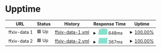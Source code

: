 # Upptime

<!--start: status pages-->
<!-- This summary is generated by Upptime (https://github.com/upptime/upptime) -->
<!-- Do not edit this manually, your changes will be overwritten -->
<!-- prettier-ignore -->
| URL | Status | History | Response Time | Uptime |
| --- | ------ | ------- | ------------- | ------ |
| <img alt="" src="https://favicons.githubusercontent.com/null" height="13"> ffxiv-data 1 | 🟩 Up | [ffxiv-data-1.yml](https://github.com/dlunch/upptime/commits/HEAD/history/ffxiv-data-1.yml) | <details><summary><img alt="Response time graph" src="./graphs/ffxiv-data-1/response-time-week.png" height="20"> 648ms</summary><br><a href="https://upptime.dlunch.net/history/ffxiv-data-1"><img alt="Response time 707" src="https://img.shields.io/endpoint?url=https%3A%2F%2Fraw.githubusercontent.com%2Fdlunch%2Fupptime%2FHEAD%2Fapi%2Fffxiv-data-1%2Fresponse-time.json"></a><br><a href="https://upptime.dlunch.net/history/ffxiv-data-1"><img alt="24-hour response time 637" src="https://img.shields.io/endpoint?url=https%3A%2F%2Fraw.githubusercontent.com%2Fdlunch%2Fupptime%2FHEAD%2Fapi%2Fffxiv-data-1%2Fresponse-time-day.json"></a><br><a href="https://upptime.dlunch.net/history/ffxiv-data-1"><img alt="7-day response time 648" src="https://img.shields.io/endpoint?url=https%3A%2F%2Fraw.githubusercontent.com%2Fdlunch%2Fupptime%2FHEAD%2Fapi%2Fffxiv-data-1%2Fresponse-time-week.json"></a><br><a href="https://upptime.dlunch.net/history/ffxiv-data-1"><img alt="30-day response time 636" src="https://img.shields.io/endpoint?url=https%3A%2F%2Fraw.githubusercontent.com%2Fdlunch%2Fupptime%2FHEAD%2Fapi%2Fffxiv-data-1%2Fresponse-time-month.json"></a><br><a href="https://upptime.dlunch.net/history/ffxiv-data-1"><img alt="1-year response time 707" src="https://img.shields.io/endpoint?url=https%3A%2F%2Fraw.githubusercontent.com%2Fdlunch%2Fupptime%2FHEAD%2Fapi%2Fffxiv-data-1%2Fresponse-time-year.json"></a></details> | <details><summary><a href="https://upptime.dlunch.net/history/ffxiv-data-1">100.00%</a></summary><a href="https://upptime.dlunch.net/history/ffxiv-data-1"><img alt="All-time uptime 100.00%" src="https://img.shields.io/endpoint?url=https%3A%2F%2Fraw.githubusercontent.com%2Fdlunch%2Fupptime%2FHEAD%2Fapi%2Fffxiv-data-1%2Fuptime.json"></a><br><a href="https://upptime.dlunch.net/history/ffxiv-data-1"><img alt="24-hour uptime 100.00%" src="https://img.shields.io/endpoint?url=https%3A%2F%2Fraw.githubusercontent.com%2Fdlunch%2Fupptime%2FHEAD%2Fapi%2Fffxiv-data-1%2Fuptime-day.json"></a><br><a href="https://upptime.dlunch.net/history/ffxiv-data-1"><img alt="7-day uptime 100.00%" src="https://img.shields.io/endpoint?url=https%3A%2F%2Fraw.githubusercontent.com%2Fdlunch%2Fupptime%2FHEAD%2Fapi%2Fffxiv-data-1%2Fuptime-week.json"></a><br><a href="https://upptime.dlunch.net/history/ffxiv-data-1"><img alt="30-day uptime 100.00%" src="https://img.shields.io/endpoint?url=https%3A%2F%2Fraw.githubusercontent.com%2Fdlunch%2Fupptime%2FHEAD%2Fapi%2Fffxiv-data-1%2Fuptime-month.json"></a><br><a href="https://upptime.dlunch.net/history/ffxiv-data-1"><img alt="1-year uptime 100.00%" src="https://img.shields.io/endpoint?url=https%3A%2F%2Fraw.githubusercontent.com%2Fdlunch%2Fupptime%2FHEAD%2Fapi%2Fffxiv-data-1%2Fuptime-year.json"></a></details>
| <img alt="" src="https://favicons.githubusercontent.com/null" height="13"> ffxiv-data 2 | 🟩 Up | [ffxiv-data-2.yml](https://github.com/dlunch/upptime/commits/HEAD/history/ffxiv-data-2.yml) | <details><summary><img alt="Response time graph" src="./graphs/ffxiv-data-2/response-time-week.png" height="20"> 367ms</summary><br><a href="https://upptime.dlunch.net/history/ffxiv-data-2"><img alt="Response time 393" src="https://img.shields.io/endpoint?url=https%3A%2F%2Fraw.githubusercontent.com%2Fdlunch%2Fupptime%2FHEAD%2Fapi%2Fffxiv-data-2%2Fresponse-time.json"></a><br><a href="https://upptime.dlunch.net/history/ffxiv-data-2"><img alt="24-hour response time 366" src="https://img.shields.io/endpoint?url=https%3A%2F%2Fraw.githubusercontent.com%2Fdlunch%2Fupptime%2FHEAD%2Fapi%2Fffxiv-data-2%2Fresponse-time-day.json"></a><br><a href="https://upptime.dlunch.net/history/ffxiv-data-2"><img alt="7-day response time 367" src="https://img.shields.io/endpoint?url=https%3A%2F%2Fraw.githubusercontent.com%2Fdlunch%2Fupptime%2FHEAD%2Fapi%2Fffxiv-data-2%2Fresponse-time-week.json"></a><br><a href="https://upptime.dlunch.net/history/ffxiv-data-2"><img alt="30-day response time 365" src="https://img.shields.io/endpoint?url=https%3A%2F%2Fraw.githubusercontent.com%2Fdlunch%2Fupptime%2FHEAD%2Fapi%2Fffxiv-data-2%2Fresponse-time-month.json"></a><br><a href="https://upptime.dlunch.net/history/ffxiv-data-2"><img alt="1-year response time 393" src="https://img.shields.io/endpoint?url=https%3A%2F%2Fraw.githubusercontent.com%2Fdlunch%2Fupptime%2FHEAD%2Fapi%2Fffxiv-data-2%2Fresponse-time-year.json"></a></details> | <details><summary><a href="https://upptime.dlunch.net/history/ffxiv-data-2">100.00%</a></summary><a href="https://upptime.dlunch.net/history/ffxiv-data-2"><img alt="All-time uptime 96.36%" src="https://img.shields.io/endpoint?url=https%3A%2F%2Fraw.githubusercontent.com%2Fdlunch%2Fupptime%2FHEAD%2Fapi%2Fffxiv-data-2%2Fuptime.json"></a><br><a href="https://upptime.dlunch.net/history/ffxiv-data-2"><img alt="24-hour uptime 100.00%" src="https://img.shields.io/endpoint?url=https%3A%2F%2Fraw.githubusercontent.com%2Fdlunch%2Fupptime%2FHEAD%2Fapi%2Fffxiv-data-2%2Fuptime-day.json"></a><br><a href="https://upptime.dlunch.net/history/ffxiv-data-2"><img alt="7-day uptime 100.00%" src="https://img.shields.io/endpoint?url=https%3A%2F%2Fraw.githubusercontent.com%2Fdlunch%2Fupptime%2FHEAD%2Fapi%2Fffxiv-data-2%2Fuptime-week.json"></a><br><a href="https://upptime.dlunch.net/history/ffxiv-data-2"><img alt="30-day uptime 100.00%" src="https://img.shields.io/endpoint?url=https%3A%2F%2Fraw.githubusercontent.com%2Fdlunch%2Fupptime%2FHEAD%2Fapi%2Fffxiv-data-2%2Fuptime-month.json"></a><br><a href="https://upptime.dlunch.net/history/ffxiv-data-2"><img alt="1-year uptime 96.36%" src="https://img.shields.io/endpoint?url=https%3A%2F%2Fraw.githubusercontent.com%2Fdlunch%2Fupptime%2FHEAD%2Fapi%2Fffxiv-data-2%2Fuptime-year.json"></a></details>

<!--end: status pages-->
